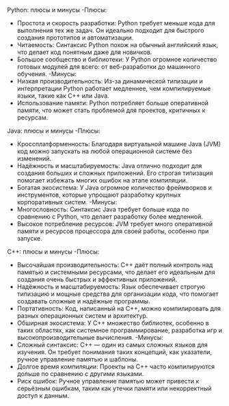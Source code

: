 Python: плюсы и минусы
-Плюсы:
 * Простота и скорость разработки: Python требует меньше кода для выполнения тех же задач. Он идеально подходит для быстрого создания прототипов и автоматизации.
 * Читаемость: Синтаксис Python похож на обычный английский язык, что делает код понятным даже для новичков.
 * Большое сообщество и библиотеки: У Python огромное количество готовых модулей для всего: от веб-разработки до машинного обучения.
-Минусы:
 * Низкая производительность: Из-за динамической типизации и интерпретации Python работает медленнее, чем компилируемые языки, такие как C++ или Java.
 * Использование памяти: Python потребляет больше оперативной памяти, что может стать проблемой для проектов, критичных к ресурсам.

Java: плюсы и минусы
-Плюсы:
 * Кроссплатформенность: Благодаря виртуальной машине Java (JVM) код можно запускать на любой операционной системе без изменений.
 * Надёжность и масштабируемость: Java отлично подходит для создания больших и сложных приложений. Его строгая типизация помогает избежать многих ошибок на этапе компиляции.
 * Богатая экосистема: У Java огромное количество фреймворков и инструментов, которые упрощают разработку крупных корпоративных систем.
-Минусы:
 * Многословность: Синтаксис Java требует больше кода по сравнению с Python, что делает разработку более медленной.
 * Высокое потребление ресурсов: JVM требует много оперативной памяти и ресурсов процессора для своей работы, особенно при запуске.

C++: плюсы и минусы
-Плюсы:
 * Высочайшая производительность: C++ даёт полный контроль над памятью и системными ресурсами, что делает его идеальным для создания очень быстрых и эффективных приложений.
 * Надёжность и масштабируемость: Язык обеспечивает строгую типизацию и мощные средства для организации кода, что помогает создавать сложные и надёжные программы.
 * Портативность: Код, написанный на C++, можно компилировать для разных операционных систем и архитектур.
 * Обширная экосистема: У C++ множество библиотек, особенно в таких областях, как системное программирование, разработка игр и высокопроизводительные вычисления.
-Минусы:
 * Сложный синтаксис: C++ — один из самых сложных языков для изучения. Он требует понимания таких концепций, как указатели, ручное управление памятью и шаблоны.
 * Долгое время компиляции: Проекты на C++ часто компилируются дольше по сравнению с другими языками.
 * Риск ошибок: Ручное управление памятью может привести к серьёзным ошибкам, таким как утечки памяти или некорректный доступ к данным.
